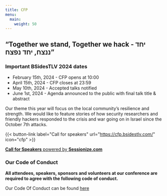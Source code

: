 ```yaml
---
title: CFP
menu:
  main:
    weight: 50
---
```


<!-- {{% hero %}}
BSidesTLV 2024 Call for Papers
{{%/ hero %}} -->

## “Together we stand, Together we hack - יחד ננצח, יחד נפצח”

### Important BSidesTLV 2024 dates

* February 15th, 2024 - CFP opens at 10:00
* April 15th, 2024 - CFP closes at 23:59
* May 10th, 2024 - Accepted talks notified
* June 1st, 2024 - Agenda announced to the public with final talk title & abstract

Our theme this year will focus on the local community’s resilience and strength.
We would like to feature stories of how security researchers and friendly hackers responded to the crisis and war going on in Israel since the October 7th attacks.

{{< button-link label="Call for speakers" url="<https://cfp.bsidestlv.com/>" icon="cfp" >}}

[**Call for Speakers** powered by **Sessionize.com**](https://sessionize.com/)

### Our Code of Conduct

**All attendees, speakers, sponsors and volunteers at our conference are required to agree with the following code of conduct.**

Our Code Of Conduct can be found [here][coc-url]

[coc-url]: /code-of-conduct
